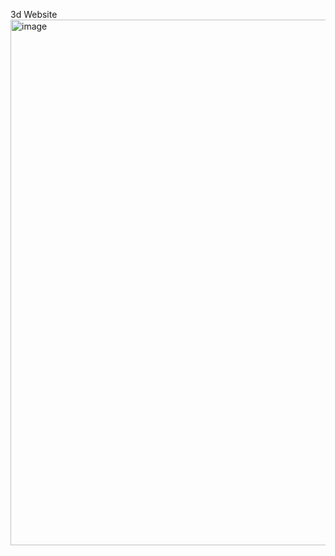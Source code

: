 3d Website 
<img width="1885" height="841" alt="image" src="https://github.com/user-attachments/assets/9e0edb37-98ea-48e3-81e5-9fea9c2af9e4" />

